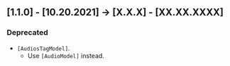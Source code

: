 ## [1.1.0] - [10.20.2021] -> [X.X.X] - [XX.XX.XXXX]
### Deprecated
- `[AudiosTagModel]`.
    - Use `[AudioModel]` instead.